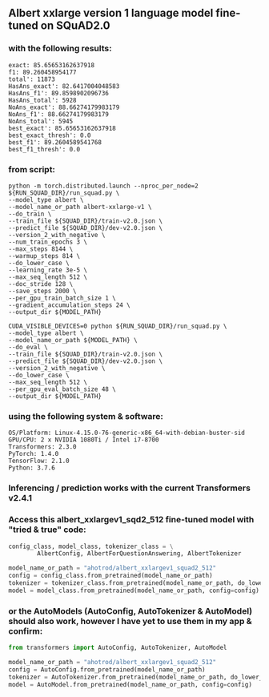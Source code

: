 ## Albert xxlarge version 1 language model fine-tuned on SQuAD2.0

### with the following results:

```
exact: 85.65653162637918
f1: 89.260458954177
total': 11873
HasAns_exact': 82.6417004048583
HasAns_f1': 89.8598902096736
HasAns_total': 5928
NoAns_exact': 88.66274179983179
NoAns_f1': 88.66274179983179
NoAns_total': 5945
best_exact': 85.65653162637918
best_exact_thresh': 0.0
best_f1': 89.2604589541768
best_f1_thresh': 0.0
```

### from script:

```
python -m torch.distributed.launch --nproc_per_node=2 ${RUN_SQUAD_DIR}/run_squad.py \
--model_type albert \
--model_name_or_path albert-xxlarge-v1 \
--do_train \
--train_file ${SQUAD_DIR}/train-v2.0.json \
--predict_file ${SQUAD_DIR}/dev-v2.0.json \
--version_2_with_negative \
--num_train_epochs 3 \
--max_steps 8144 \
--warmup_steps 814 \
--do_lower_case \
--learning_rate 3e-5 \
--max_seq_length 512 \
--doc_stride 128 \
--save_steps 2000 \
--per_gpu_train_batch_size 1 \
--gradient_accumulation_steps 24 \
--output_dir ${MODEL_PATH}

CUDA_VISIBLE_DEVICES=0 python ${RUN_SQUAD_DIR}/run_squad.py \
--model_type albert \
--model_name_or_path ${MODEL_PATH} \
--do_eval \
--train_file ${SQUAD_DIR}/train-v2.0.json \
--predict_file ${SQUAD_DIR}/dev-v2.0.json \
--version_2_with_negative \
--do_lower_case \
--max_seq_length 512 \
--per_gpu_eval_batch_size 48 \
--output_dir ${MODEL_PATH}
```

### using the following system & software:

```
OS/Platform: Linux-4.15.0-76-generic-x86_64-with-debian-buster-sid
GPU/CPU: 2 x NVIDIA 1080Ti / Intel i7-8700
Transformers: 2.3.0
PyTorch: 1.4.0
TensorFlow: 2.1.0
Python: 3.7.6
```

### Inferencing / prediction works with the current Transformers v2.4.1

### Access this albert_xxlargev1_sqd2_512 fine-tuned model with "tried & true" code:

```python
config_class, model_class, tokenizer_class = \
        AlbertConfig, AlbertForQuestionAnswering, AlbertTokenizer

model_name_or_path = "ahotrod/albert_xxlargev1_squad2_512"
config = config_class.from_pretrained(model_name_or_path)
tokenizer = tokenizer_class.from_pretrained(model_name_or_path, do_lower_case=True)
model = model_class.from_pretrained(model_name_or_path, config=config)
```

### or the AutoModels (AutoConfig, AutoTokenizer & AutoModel) should also work, however I have yet to use them in my app & confirm:

```python
from transformers import AutoConfig, AutoTokenizer, AutoModel

model_name_or_path = "ahotrod/albert_xxlargev1_squad2_512"
config = AutoConfig.from_pretrained(model_name_or_path)
tokenizer = AutoTokenizer.from_pretrained(model_name_or_path, do_lower_case=True)
model = AutoModel.from_pretrained(model_name_or_path, config=config)
```